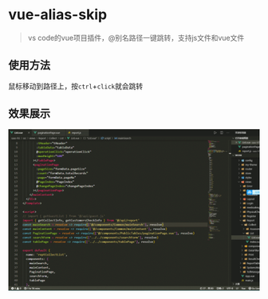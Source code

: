 # vue-alias-skip

> vs code的vue项目插件，@别名路径一键跳转，支持js文件和vue文件

## 使用方法

鼠标移动到路径上，按`ctrl`+`click`就会跳转

## 效果展示
![效果展示](./images/GIF.gif)